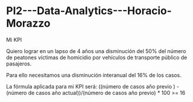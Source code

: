 # PI2---Data-Analytics---Horacio-Morazzo

Mi KPI

Quiero lograr en un lapso de 4 años una disminución del 50% del número de peatones víctimas de homicidio por vehículos de transporte público de pasajeros. 

Para ello necesitamos una disminución interanual del 16% de los casos.

La fórmula aplicada para mi KPI será: 
((número de casos año previo ) - (número de casos año actual))/(número de casos año previo) * 100 >= 16

